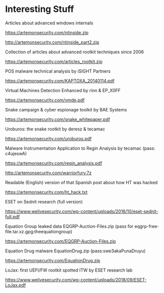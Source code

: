 # Interesting Stuff

Articles about advanced windows internals

https://artemonsecurity.com/ntinside.zip

http://artemonsecurity.com/ntinside_part2.zip

Collection of articles about advanced rootkit techniques since 2006

https://artemonsecurity.com/articles_rootkit.zip

POS malware technical analysis by iSIGHT Partners

https://artemonsecurity.com/KAPTOXA_20140114.pdf

Virtual Machines Detection Enhanced by rinn & EP_X0FF

https://artemonsecurity.com/vmde.pdf

Snake campaign & cyber espionage toolkit by BAE Systems

https://artemonsecurity.com/snake_whitepaper.pdf

Uroburos: the snake rootkit by deresz & tecamac

https://artemonsecurity.com/uroburos.pdf

Malware Instrumentation Application to Regin Analysis by tecamac (pass: c4ujeswA)

https://artemonsecurity.com/regin_analysis.pdf

http://artemonsecurity.com/warriorfury.7z

Readable (English) version of that Spanish post about how HT was hacked

https://artemonsecurity.com/ht_hack.txt

ESET on Sednit research (full version)

https://www.welivesecurity.com/wp-content/uploads/2016/10/eset-sednit-full.pdf

Equation Group leaked data EQGRP-Auction-Files.zip (pass for eqgrp-free-file.tar.xz.gpg:theequationgroup)

https://artemonsecurity.com/EQGRP-Auction-Files.zip

Equation Drug malware EquationDrug.zip (pass:swe3akaPunaDruyu)

https://artemonsecurity.com/EquationDrug.zip

LoJax: first UEFI/FW rootkit spotted ITW by ESET research lab

https://www.welivesecurity.com/wp-content/uploads/2018/09/ESET-LoJax.pdf
